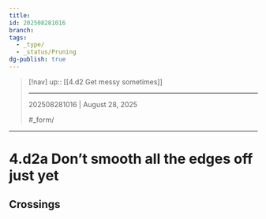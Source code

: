 ```yaml
---
title:
id: 202508281016
branch:
tags:
  - _type/
  - _status/Pruning 
dg-publish: true
---
```


> [!nav]
> up:: [[4.d2 Get messy sometimes]]
> 
> ---
> 202508281016 | August 28, 2025
> 
> #_form/

---
# 4.d2a Don’t smooth all the edges off just yet



## Crossings